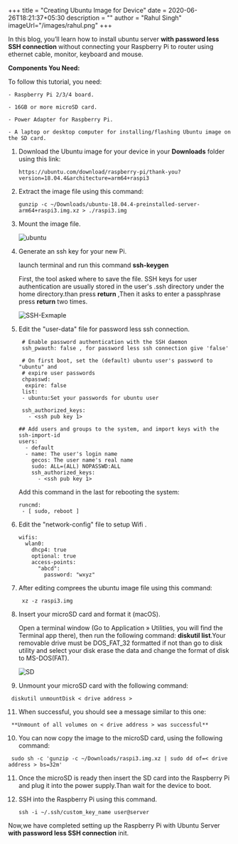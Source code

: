 +++
title = "Creating Ubuntu Image for Device"
date = 2020-06-26T18:21:37+05:30
description = ""
author = "Rahul Singh"
imageUrl="/images/rahul.png"
+++

In this blog, you’ll learn how to install ubuntu server **with password less SSH connection** without connecting your Raspberry Pi to router using ethernet cable, monitor, keyboard and mouse.

  **Components You Need:**
  
  To follow this tutorial, you need:
    
    - Raspberry Pi 2/3/4 board.

    - 16GB or more microSD card.

    - Power Adapter for Raspberry Pi.

    - A laptop or desktop computer for installing/flashing Ubuntu image on the SD card.


1) Download the Ubuntu image for your device in your **Downloads** folder using this link:
   
   ```
   https://ubuntu.com/download/raspberry-pi/thank-you?version=18.04.4&architecture=arm64+raspi3
   ```

2) Extract the image file using this command:
   
   ```
   gunzip -c ~/Downloads/ubuntu-18.04.4-preinstalled-server-arm64+raspi3.img.xz > ./raspi3.img
   ```

3) Mount the image file.
   
   ![ubuntu](/images/ubuntu-image.png)

4) Generate an ssh key for your new Pi.
   
   launch terminal and run this command **ssh-keygen**

   First, the tool asked where to save the file. SSH keys for user authentication are usually stored in the user's .ssh directory under the home directory.than press **return** ,Then it asks to enter a passphrase press **return** two times.

   ![SSH-Exmaple](/images/ssh-exmaple.png)

5) Edit the "user-data" file for  password less ssh connection.

   ```
    # Enable password authentication with the SSH daemon
    ssh_pwauth: false , for password less ssh connection give 'false' 

    # On first boot, set the (default) ubuntu user's password to "ubuntu" and
    # expire user passwords
    chpasswd:
     expire: false
    list:
    - ubuntu:Set your passwords for ubuntu user
    
    ssh_authorized_keys:
      - <ssh pub key 1>
    ```

    ```
    ## Add users and groups to the system, and import keys with the ssh-import-id
    users:
      - default
      - name: The user's login name
        gecos: The user name's real name
        sudo: ALL=(ALL) NOPASSWD:ALL
        ssh_authorized_keys:
          - <ssh pub key 1>
    ```

    Add this command in the last for rebooting the system:
    
    ```
    runcmd:
     - [ sudo, reboot ]
    ```

6) Edit the "network-config" file to setup Wifi . 

    ```  
    wifis:
      wlan0:
        dhcp4: true
        optional: true
        access-points:
          "abcd":
            password: "wxyz"
    ```

7) After editing comprees the ubuntu image file using this command:
    
   ```
    xz -z raspi3.img
    ```

8) Insert your microSD card and format it (macOS).
   
   Open a terminal window (Go to Application » Utilities, you will find the Terminal app there), then run the following command: **diskutil list**.Your removable drive must be DOS_FAT_32 formatted if not than go to disk utility and select your disk erase the data and change the format of disk to MS-DOS(FAT).

   ![SD](/images/sd-format.png)
   

9)  Unmount your microSD card with the following command:

   ```
    diskutil unmountDisk < drive address >
   ```

11) When successful, you should see a message similar to this one:
    
   ```
    **Unmount of all volumes on < drive address > was successful**
   ```

10)  You can now copy the image to the microSD card, using the following command:

   ```
    sudo sh -c 'gunzip -c ~/Downloads/raspi3.img.xz | sudo dd of=< drive address > bs=32m'
   ```

11) Once the microSD is ready then insert the SD card into the Raspberry Pi and plug it into the   power supply.Than wait for the device to boot.

12) SSH into the Raspberry Pi using this command.
    
    ```
    ssh -i ~/.ssh/custom_key_name user@server
    ```


Now,we have completed setting up the Raspberry Pi with Ubuntu Server **with password less SSH connection** init.
